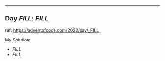 
---

## Day _FILL_: _FILL_

ref: https://adventofcode.com/2022/day/_FILL_

My Solution:
- _FILL_
- _FILL_